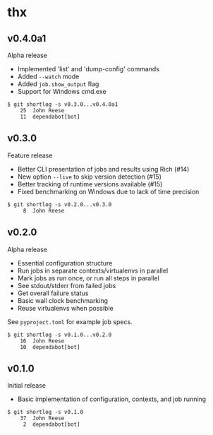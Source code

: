 thx
===

v0.4.0a1
--------

Alpha release

- Implemented 'list' and 'dump-config' commands
- Added `--watch` mode
- Added `job.show_output` flag
- Support for Windows cmd.exe

```
$ git shortlog -s v0.3.0...v0.4.0a1
    25	John Reese
    11	dependabot[bot]
```


v0.3.0
------

Feature release

- Better CLI presentation of jobs and results using Rich (#14)
- New option `--live` to skip version detection (#15)
- Better tracking of runtime versions available (#15)
- Fixed benchmarking on Windows due to lack of time precision

```
$ git shortlog -s v0.2.0...v0.3.0
     8	John Reese
```


v0.2.0
------

Alpha release

- Essential configuration structure
- Run jobs in separate contexts/virtualenvs in parallel
- Mark jobs as run once, or run all steps in parallel
- See stdout/stderr from failed jobs
- Get overall failure status
- Basic wall clock benchmarking
- Reuse virtualenvs when possible

See `pyproject.toml` for example job specs.

```
$ git shortlog -s v0.1.0...v0.2.0
    16	John Reese
    10	dependabot[bot]
```


v0.1.0
------

Initial release

* Basic implementation of configuration, contexts, and job running

```
$ git shortlog -s v0.1.0
    37	John Reese
     2	dependabot[bot]
```

